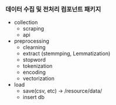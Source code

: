 ### 데이터 수집 및 전처리 컴포넌트 패키지
- collection
  - scraping
  - api
- preprocessing
  - clearning
  - extract (stemmping, Lemmatization)
  - stopword
  - tokenization
  - encoding
  - vectorization
- load
  - save(csv, etc) -> /resource/data/
  - insert db
